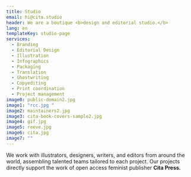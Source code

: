 ```yaml
---
title: Studio
email: hi@cita.studio
header: We are a boutique <b>design and editorial studio.</b>
lang: en
templateKey: studio-page
services:
  - Branding
  - Editorial Design
  - Illustration
  - Infographics
  - Packaging
  - Translation
  - Ghostwriting
  - Copyediting
  - Print coordination
  - Project management
image0: public-domain2.jpg
image1: "rcc.jpg "
image2: maintainers2.jpg
image3: cita-book-covers-sample2.jpg
image4: gif.jpg
image5: reeve.jpg
image6: cita.jpg
image7: ""
---
```


We work with illustrators, designers, writers, and editors from around the world, assembling talented teams tailored to each project. Our projects directly support the work of open access feminist publisher **Cita Press.**

